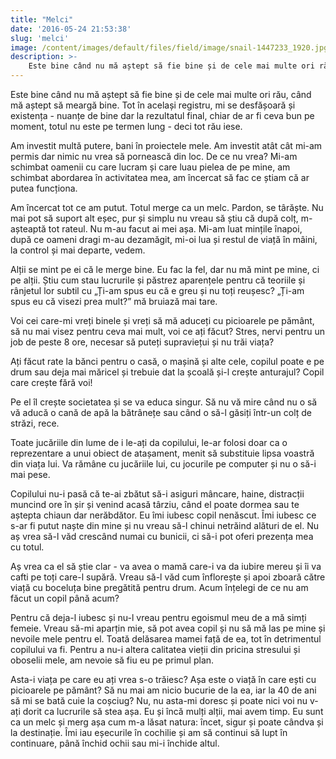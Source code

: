 ```yaml
---
title: "Melci"
date: '2016-05-24 21:53:38'
slug: 'melci'
image: /content/images/default/files/field/image/snail-1447233_1920.jpg
description: >-
    Este bine când nu mă aștept să fie bine și de cele mai multe ori rău, când mă aștept să meargă bine. Tot în același registru, mi se desfășoară și existența - nuanțe de bine dar la rezultatul final, ch
---
```

<div class="kg-card-markdown"><p>Este bine când nu mă aștept să fie bine și de cele mai multe ori rău, când mă aștept să meargă bine. Tot în același registru, mi se desfășoară și existența - nuanțe de bine dar la rezultatul final, chiar de ar fi ceva bun pe moment, totul nu este pe termen lung - deci tot rău iese.</p>
<p>Am investit multă putere, bani în proiectele mele. Am investit atât cât mi-am permis dar nimic nu vrea să pornească din loc. De ce nu vrea? Mi-am schimbat oamenii cu care lucram și care luau pielea de pe mine, am schimbat abordarea în activitatea mea, am încercat să fac ce știam că ar putea funcționa.</p>
<p>Am încercat tot ce am putut. Totul merge ca un melc. Pardon, se târăște. Nu mai pot să suport alt eșec, pur și simplu nu vreau să știu că după colț, m-așteaptă tot rateul. Nu m-au facut ai mei așa. Mi-am luat mințile înapoi, după ce oameni dragi m-au dezamăgit, mi-oi lua și restul de viață în mâini, la control și mai departe, vedem.</p>
<p>Alții se mint pe ei că le merge bine. Eu fac la fel, dar nu mă mint pe mine, ci pe alții. Știu cum stau lucrurile și păstrez aparențele pentru că teoriile și rânjetul lor subtil cu „Ți-am spus eu că e greu și nu toți reușesc? „Ți-am spus eu că visezi prea mult?” mă bruiază mai tare.</p>
<p>Voi cei care-mi vreți binele și vreți să mă aduceți cu picioarele pe pământ, să nu mai visez pentru ceva mai mult, voi ce ați făcut? Stres, nervi pentru un job de peste 8 ore, necesar să puteți supraviețui și nu trăi viața?</p>
<p>Ați făcut rate la bănci pentru o casă, o mașină și alte cele, copilul poate e pe drum sau deja mai măricel și trebuie dat la școală și-l crește anturajul? Copil care crește fără voi!</p>
<p>Pe el îl crește societatea și se va educa singur. Să nu vă mire când nu o să vă aducă o cană de apă la bătrânețe sau când o să-l găsiți într-un colț de străzi, rece.</p>
<p>Toate jucăriile din lume de i le-ați da copilului, le-ar folosi doar ca o reprezentare a unui obiect de atașament, menit să substituie lipsa voastră din viața lui. Va rămâne cu jucăriile lui, cu jocurile pe computer și nu o să-i mai pese.</p>
<p>Copilului nu-i pasă că te-ai zbătut să-i asiguri mâncare, haine, distracții muncind ore în șir și venind acasă târziu, când el poate dormea sau te aștepta chiaun dar nerăbdător. Eu îmi iubesc copil nenăscut. Îmi iubesc ce s-ar fi putut naște din mine și nu vreau să-l chinui netrăind alături de el. Nu aș vrea să-l văd crescând numai cu bunicii, ci să-i pot oferi prezența mea cu totul.</p>
<p>Aș vrea ca el să știe clar - va avea o mamă care-i va da iubire mereu și îi va cafti pe toți care-l supără. Vreau să-l văd cum înflorește și apoi zboară către viață cu boceluța bine pregătită pentru drum. Acum înțelegi de ce nu am făcut un copil până acum?</p>
<p>Pentru că deja-l iubesc și nu-l vreau pentru egoismul meu de a mă simți femeie. Vreau să-mi aparțin mie, să pot avea copil și nu să mă las pe mine și nevoile mele pentru el. Toată delăsarea mamei față de ea, tot în detrimentul copilului va fi. Pentru a nu-i altera calitatea vieții din pricina stresului și oboselii mele, am nevoie să fiu eu pe primul plan.</p>
<p>Asta-i viața pe care eu ați vrea s-o trăiesc? Așa este o viață în care ești cu picioarele pe pământ? Să nu mai am nicio bucurie de la ea, iar la 40 de ani să mi se bată cuie la coșciug? Nu, nu asta-mi doresc și poate nici voi nu v-ați dorit ca lucrurile să stea așa. Eu și încă mulți alții, mai avem timp. Eu sunt ca un melc și merg așa cum m-a lăsat natura: încet, sigur și poate cândva și la destinație. Îmi iau eșecurile în cochilie și am să continui să lupt în continuare, până închid ochii sau mi-i închide altul.</p>
</div>
    